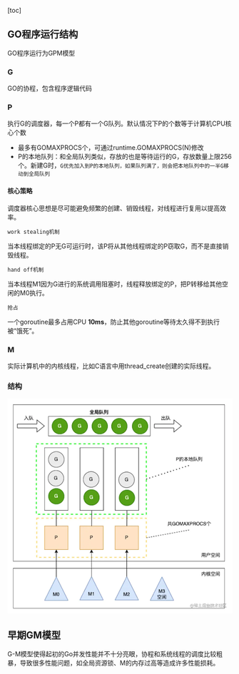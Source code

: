 [toc]

##  GO程序运行结构

GO程序运行为GPM模型

### G

GO的协程，包含程序逻辑代码

### P

执行G的调度器，每一个P都有一个G队列。默认情况下P的个数等于计算机CPU核心个数

* 最多有GOMAXPROCS个，可通过runtime.GOMAXPROCS(N)修改
* P的本地队列：和全局队列类似，存放的也是等待运行的G，存放数量上限256个。新建G时，`G优先加入到P的本地队列，如果队列满了，则会把本地队列中的一半G移动到全局队列`

#### 核心策略

 调度器核心思想是尽可能避免频繁的创建、销毁线程，对线程进行复用以提高效率。

`work stealing机制`

当本线程绑定的P无G可运行时，该P将从其他线程绑定的P窃取G，而不是直接销毁线程。

`hand off机制`

当本线程M1因为G进行的系统调用阻塞时，线程释放绑定的P，把P转移给其他空闲的M0执行。

`抢占`

一个goroutine最多占用CPU **10ms**，防止其他goroutine等待太久得不到执行被“饿死”。

### M

实际计算机中的内核线程，比如C语言中用thread_create创建的实际线程。

### 结构

![](./image/GPM.webp)

## 早期GM模型

G-M模型使得起初的Go并发性能并不十分亮眼，协程和系统线程的调度比较粗暴，导致很多性能问题，如全局资源锁、M的内存过高等造成许多性能损耗。
